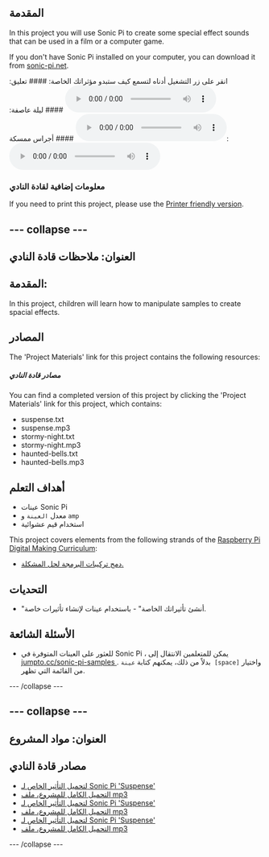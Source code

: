 ## المقدمة

In this project you will use Sonic Pi to create some special effect sounds that can be used in a film or a computer game.

If you don't have Sonic Pi installed on your computer, you can download it from [sonic-pi.net](https://sonic-pi.net/).

<div id="audio-preview" class="pdf-hidden">
  انقر على زر التشغيل أدناه لتسمع كيف ستبدو مؤثراتك الخاصة: #### تعليق: <audio controls preload> <source src="resources/suspense.mp3" type="audio/mpeg"> المتصفح الخاص بك لا يدعم هذا الجزء <code>الصوت </code>. </audio> #### ليلة عاصفة: <audio controls preload> <source src="resources/stormy-night.mp3" type="audio/mpeg"> المتصفح الخاص بك لا يدعم هذا الجزء <code>الصوت </code>. </audio> #### أجراس ممسكة: <audio controls preload> <source src="resources/haunted-bells.mp3" type="audio/mpeg"> المتصفح الخاص بك لا يدعم هذا الجزء <code>الصوت </code>. </audio>
</div>

### معلومات إضافية لقادة النادي

If you need to print this project, please use the [Printer friendly version](https://projects.raspberrypi.org/en/projects/special-effects/print).

## \--- collapse \---

## العنوان: ملاحظات قادة النادي

## المقدمة:

In this project, children will learn how to manipulate samples to create spacial effects.

## المصادر

The 'Project Materials' link for this project contains the following resources:

##### مصادر قادة النادي

You can find a completed version of this project by clicking the 'Project Materials' link for this project, which contains:

* suspense.txt
* suspense.mp3
* stormy-night.txt
* stormy-night.mp3
* haunted-bells.txt
* haunted-bells.mp3

## أهداف التعلم

* عينات Sonic Pi
* معدل ` العينة ` و ` amp `
* استخدام قيم عشوائية

This project covers elements from the following strands of the [Raspberry Pi Digital Making Curriculum](http://rpf.io/curriculum):

* [دمج تركيبات البرمجة لحل المشكلة.](https://www.raspberrypi.org/curriculum/programming/builder)

## التحديات

* "أنشئ تأثيراتك الخاصة" - باستخدام عينات لإنشاء تأثيرات خاصة.

## الأسئلة الشائعة

* للعثور على العينات المتوفرة في Sonic Pi ، يمكن للمتعلمين الانتقال إلى [ jumpto.cc/sonic-pi-samples ](http://jumpto.cc/sonic-pi-samples). بدلاً من ذلك، يمكنهم كتابة `عينة [space]` واختيار من القائمة التي تظهر.

\--- /collapse \---

## \--- collapse \---

## العنوان: مواد المشروع

## مصادر قادة النادي

* [لتحميل التأثير الخاص لـ Sonic Pi 'Suspense'](resources/suspense.txt)
* [التحميل الكامل للمشروع، ملف mp3](resources/suspense.mp3)
* [لتحميل التأثير الخاص لـ Sonic Pi 'Suspense'](resources/stormy-night.txt)
* [التحميل الكامل للمشروع، ملف mp3](resources/stormy-night.mp3)
* [لتحميل التأثير الخاص لـ Sonic Pi 'Suspense'](resources/haunted-bells.txt)
* [التحميل الكامل للمشروع، ملف mp3](resources/haunted-bells.mp3)

\--- /collapse \---